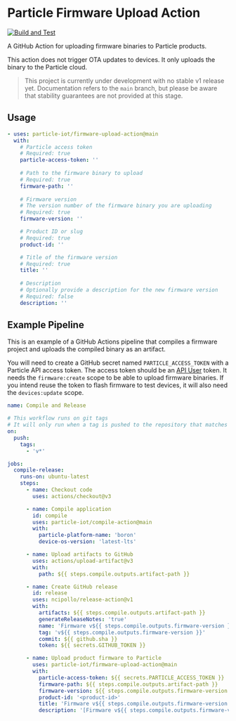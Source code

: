 # Particle Firmware Upload Action
[![Build and Test](https://github.com/particle-iot/firmware-upload-action/actions/workflows/test.yml/badge.svg)](https://github.com/particle-iot/firmware-upload-action/actions/workflows/test.yml)


A GitHub Action for uploading firmware binaries to Particle products.

This action does not trigger OTA updates to devices. It only uploads the binary to the Particle cloud.

> This project is currently under development with no stable v1 release yet.
Documentation refers to the `main` branch, but please be aware that stability guarantees are not provided at this stage.
 
## Usage

```yaml
- uses: particle-iot/firmware-upload-action@main
  with:
    # Particle access token
    # Required: true
    particle-access-token: ''
    
    # Path to the firmware binary to upload
    # Required: true
    firmware-path: ''
    
    # Firmware version
    # The version number of the firmware binary you are uploading
    # Required: true
    firmware-version: ''

    # Product ID or slug
    # Required: true
    product-id: ''

    # Title of the firmware version
    # Required: true
    title: ''
    
    # Description
    # Optionally provide a description for the new firmware version
    # Required: false
    description: ''
```

## Example Pipeline

This is an example of a GitHub Actions pipeline that compiles a firmware project and uploads the compiled binary as an artifact.

You will need to create a GitHub secret named `PARTICLE_ACCESS_TOKEN` with a Particle API access token.
The access token should be an [API User](https://docs.particle.io/getting-started/cloud/cloud-api/#api-users) token.
It needs the `firmware:create` scope to be able to upload firmware binaries.
If you intend reuse the token to flash firmware to test devices, it will also need the `devices:update` scope.

```yaml
name: Compile and Release

# This workflow runs on git tags
# It will only run when a tag is pushed to the repository that matches the pattern "v*"
on:
  push:
    tags:
      - 'v*'

jobs:
  compile-release:
    runs-on: ubuntu-latest
    steps:
      - name: Checkout code
        uses: actions/checkout@v3

      - name: Compile application
        id: compile
        uses: particle-iot/compile-action@main
        with:
          particle-platform-name: 'boron'
          device-os-version: 'latest-lts'

      - name: Upload artifacts to GitHub
        uses: actions/upload-artifact@v3
        with:
          path: ${{ steps.compile.outputs.artifact-path }}

      - name: Create GitHub release
        id: release
        uses: ncipollo/release-action@v1
        with:
          artifacts: ${{ steps.compile.outputs.artifact-path }}
          generateReleaseNotes: 'true'
          name: 'Firmware v${{ steps.compile.outputs.firmware-version }}'
          tag: 'v${{ steps.compile.outputs.firmware-version }}'
          commit: ${{ github.sha }}
          token: ${{ secrets.GITHUB_TOKEN }}

      - name: Upload product firmware to Particle
        uses: particle-iot/firmware-upload-action@main
        with:
          particle-access-token: ${{ secrets.PARTICLE_ACCESS_TOKEN }}
          firmware-path: ${{ steps.compile.outputs.artifact-path }}
          firmware-version: ${{ steps.compile.outputs.firmware-version }}
          product-id: '<product-id>'
          title: 'Firmware v${{ steps.compile.outputs.firmware-version }}'
          description: '[Firmware v${{ steps.compile.outputs.firmware-version }} GitHub Release](${{ steps.release.outputs.html_url }})'
```
